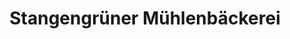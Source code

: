 ---
title: "Stangengrüner Mühlenbäckerei"
url: /markkleeberg/stangengruener-muehlenbaeckerei/
shop: Bäckerei
---